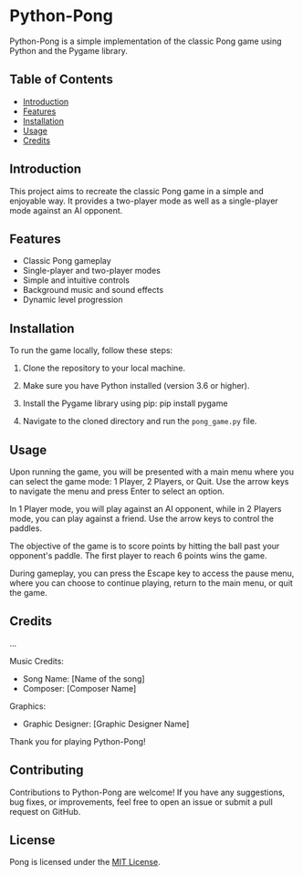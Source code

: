 # Python-Pong

Python-Pong is a simple implementation of the classic Pong game using Python and the Pygame library.

## Table of Contents
- [Introduction](#introduction)
- [Features](#features)
- [Installation](#installation)
- [Usage](#usage)
- [Credits](#credits)

## Introduction
This project aims to recreate the classic Pong game in a simple and enjoyable way. It provides a two-player mode as well as a single-player mode against an AI opponent.

## Features
- Classic Pong gameplay
- Single-player and two-player modes
- Simple and intuitive controls
- Background music and sound effects
- Dynamic level progression

## Installation
To run the game locally, follow these steps:
1. Clone the repository to your local machine.
2. Make sure you have Python installed (version 3.6 or higher).
3. Install the Pygame library using pip:
pip install pygame

4. Navigate to the cloned directory and run the `pong_game.py` file.

## Usage
Upon running the game, you will be presented with a main menu where you can select the game mode: 1 Player, 2 Players, or Quit. Use the arrow keys to navigate the menu and press Enter to select an option.

In 1 Player mode, you will play against an AI opponent, while in 2 Players mode, you can play against a friend. Use the arrow keys to control the paddles.

The objective of the game is to score points by hitting the ball past your opponent's paddle. The first player to reach 6 points wins the game.

During gameplay, you can press the Escape key to access the pause menu, where you can choose to continue playing, return to the main menu, or quit the game.

## Credits
...

Music Credits:
- Song Name: [Name of the song]
- Composer: [Composer Name]

Graphics:
- Graphic Designer: [Graphic Designer Name]

Thank you for playing Python-Pong!

## Contributing
Contributions to Python-Pong are welcome! If you have any suggestions, bug fixes, or improvements, feel free to open an issue or submit a pull request on GitHub.

## License
Pong is licensed under the [MIT License](LICENSE).
